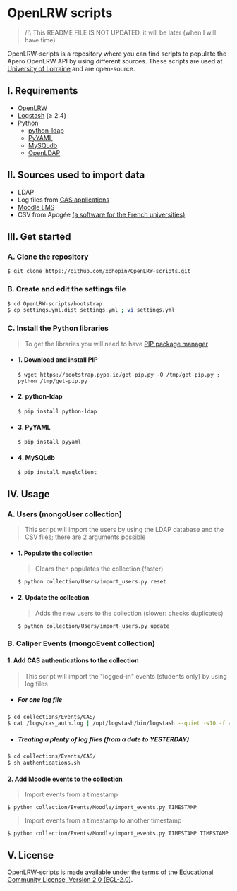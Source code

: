 # OpenLRW scripts
> /!\ This README FILE IS NOT UPDATED, it will be later (when I will have time)


OpenLRW-scripts is a repository where you can find scripts to populate the Apero OpenLRW API by using different sources. These scripts are used at [University of Lorraine](https://en.wikipedia.org/wiki/University_of_Lorraine) and are open-source.

## I. Requirements
 - [OpenLRW](https://github.com/Apereo-Learning-Analytics-Initiative/OpenLRW)
 - [Logstash](https://www.elastic.co/fr/downloads/logstash) (≥ 2.4)
 - [Python](https://www.python.org/downloads/)
    - [python-ldap](#2-python-ldap)
    - [PyYAML](#3-pyyaml)
    - [MySQLdb](#4-MySQLdb)
    - [OpenLDAP](https://stackoverflow.com/a/4768467/7644126)

## II. Sources used to import data
- LDAP
- Log files from [CAS applications](https://en.wikipedia.org/wiki/Central_Authentication_Service)
- [Moodle LMS](https://moodle.com/)
- CSV from Apogée [(a software for the French universities)](https://fr.wikipedia.org/wiki/Apog%C3%A9e_(logiciel))


## III. Get started
### A. Clone the repository
`$ git clone https://github.com/xchopin/OpenLRW-scripts.git`

### B. Create and edit the settings file
```bash 
$ cd OpenLRW-scripts/bootstrap
$ cp settings.yml.dist settings.yml ; vi settings.yml
```

### C. Install the Python libraries
> To get the libraries you will need to have [PIP package manager](https://pypi.python.org/pypi/pip)

- #### 1. Download and install PIP
   `$ wget https://bootstrap.pypa.io/get-pip.py -O /tmp/get-pip.py ; python /tmp/get-pip.py`

- #### 2. python-ldap
   `$ pip install python-ldap` 
   
- #### 3. PyYAML
   `$ pip install pyyaml` 
   
- #### 4. MySQLdb   
   `$ pip install mysqlclient`
 

## IV. Usage
### A. Users (mongoUser collection)
 > This script will import the users by using the LDAP database and the CSV files; there are 2 arguments possible

- #### 1. Populate the collection
    > Clears then populates the collection (faster)

    `$ python collection/Users/import_users.py reset`    


- #### 2. Update the collection
    > Adds the new users to the collection (slower: checks duplicates)

    `$ python collection/Users/import_users.py update`  

### B. Caliper Events (mongoEvent collection)
#### 1. Add CAS authentications to the collection
 > This script will import the "logged-in" events (students only)  by using log files
 
- ##### For one log file
```bash
$ cd collections/Events/CAS/
$ cat /logs/cas_auth.log | /opt/logstash/bin/logstash --quiet -w10 -f authentication.conf
```  

- ##### Treating a plenty of log files (from a date to YESTERDAY)
```bash
$ cd collections/Events/CAS/
$ sh authentications.sh
```  

#### 2. Add Moodle events to the collection

 > Import events from a timestamp

 `$ python collection/Events/Moodle/import_events.py TIMESTAMP` 
 
 > Import events from a timestamp to another timestamp
 
  `$ python collection/Events/Moodle/import_events.py TIMESTAMP TIMESTAMP` 

## V. License
OpenLRW-scripts is made available under the terms of the [Educational Community License, Version 2.0 (ECL-2.0)](https://opensource.org/licenses/ECL-2.0).
